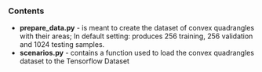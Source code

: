 ### Contents
* **prepare_data.py** - is meant to create the dataset of convex quadrangles with their areas; In default setting: produces 256 training, 256 validation and 1024 testing samples.
* **scenarios.py** - contains a function used to load the convex quadrangles dataset to the Tensorflow Dataset

